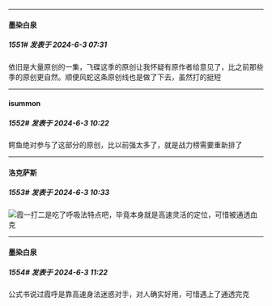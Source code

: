 ﻿
*****

####  墨染白泉  
##### 1551#       发表于 2024-6-3 07:31

依旧是大量原创的一集，飞碟这季的原创让我怀疑有原作者给意见了，比之前那些季的原创更自然。顺便风蛇这条原创线也是做了下去，虽然打的挺短


*****

####  isummon  
##### 1552#       发表于 2024-6-3 10:22

鳄鱼绝对参与了这部分的原创，比以前强太多了，就是战力榜需要重新排了


*****

####  洛克萨斯  
##### 1553#       发表于 2024-6-3 10:33

<img src="https://static.saraba1st.com/image/smiley/face2017/067.png" referrerpolicy="no-referrer">霞一打二是吃了呼吸法特点吧，毕竟本身就是高速灵活的定位，可惜被通透血克


*****

####  墨染白泉  
##### 1554#       发表于 2024-6-3 11:22

公式书说过霞呼是靠高速身法迷惑对手，对人确实好用，可惜遇上了通透完克

